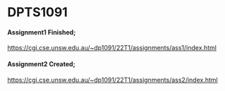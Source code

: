 # DPTS1091

#### Assignment1 Finished;
https://cgi.cse.unsw.edu.au/~dp1091/22T1/assignments/ass1/index.html
#### Assignment2 Created;
https://cgi.cse.unsw.edu.au/~dp1091/22T1/assignments/ass2/index.html
